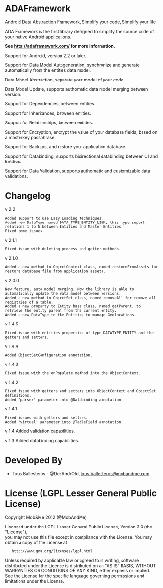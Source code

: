 ADAFramework
============

Android Data Abstraction Framework, Simplify your code, Simplify your life

ADA Framework is the first library designed to simplify the source code of your native Android applications.

**See http://adaframework.com/ for more information.**


Support for Android, version 2.2 or later..


Support for Data Model Autogeneration, synchronize and generate automatically from the entities data model.


Data Model Abstraction, separate your model of your code.


Data Model Update, supports authomatic data model merging between version.


Support for Dependencies, between entities.


Support for Inheritances, between entities.


Support for Relationships, between entities.


Support for Encryption, encrypt the value of your database fields, based on a masterkey passphrase.


Support for Backups, and restore your application database.


Support for Databinding, supports bidirectional databinding between UI and Entities.


Support for Data Validation, supports authomatic and customizable data validations.



Changelog
=========

v 2.2 	

	Added support to use Lazy Loading techniques.
 	Added new DataType named DATA_TYPE_ENTITY_LINK, this type suport relations 1 to N between Entities and Master Entities.
 	Fixed some issues.

v 2.1.1	

	Fixed issue with deleting process and getter methods.

v 2.1.0	

	Added a new method to ObjectContext class, named restoreFromAssets for restore database file from application assets.

v 2.0.0	

	New feature, auto model merging, Now the library is able to automatically update the data model between versions.
 	Added a new method to ObjectSet class, named removeAll for remove all registries of a table.
 	Added a new property to Entity base class, named getParent, to retrieve the entity parent from the current entity.
 	Added a new DataType to the Entities to manage Geolocations.

v 1.4.5	

	Fixed issue with entities properties of type DATATYPE_ENTITY and the getters and setters.

v 1.4.4	

	Added ObjectSetConfiguration annotation.

v 1.4.3	

	Fixed issue with the onPopulate method into the ObjectContext.

v 1.4.2	

	Fixed issue with getters and setters into ObjectContext and ObjectSet definitions.
 	Added 'parser' parameter into @Databinding annotation.

v 1.4.1	

	Fixed issues with getters and setters.
 	Added 'virtual' parameter into @TableField annotation.

v 1.4	Added validation capabilities.

v 1.3	Added databinding capabilities.



Developed By
============

* Txus Ballesteros - @DesAndrOId, <txus.ballesteros@mobandme.com>



License (LGPL Lesser General Public License)
=======

   Copyright Mob&Me 2012 (@MobAndMe)

   Licensed under the LGPL Lesser General Public License, Version 3.0 (the "License"),  
   you may not use this file except in compliance with the License.
   You may obtain a copy of the License at

       http://www.gnu.org/licenses/lgpl.html

   Unless required by applicable law or agreed to in writing, software 
   distributed under the License is distributed on an "AS IS" BASIS,
   WITHOUT WARRANTIES OR CONDITIONS OF ANY KIND, either express or implied.
   See the License for the specific language governing permissions and
   limitations under the License.
